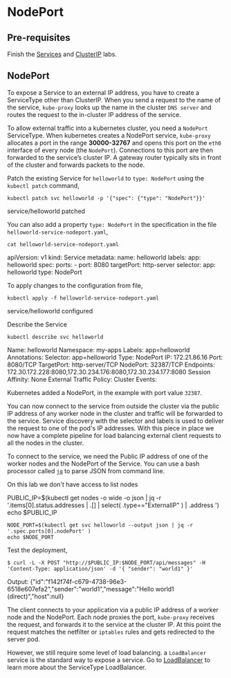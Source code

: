 # NodePort

## Pre-requisites

Finish the [Services](services.md) and [ClusterIP](clusterip.md) labs.

## NodePort

To expose a Service to an external IP address, you have to create a ServiceType other than ClusterIP. When you send a request to the name of the service, `kube-proxy` looks up the name in the cluster `DNS server` and routes the request to the in-cluster IP address of the service. 

To allow external traffic into a kubernetes cluster, you need a `NodePort` ServiceType. When kubernetes creates a NodePort service, `kube-proxy` allocates a port in the range **30000-32767** and opens this port on the `eth0` interface of every node (the `NodePort`). Connections to this port are then forwarded to the service’s cluster IP. A gateway router typically sits in front of the cluster and forwards packets to the node.

Patch the existing Service for `helloworld` to `type: NodePort` using the `kubectl patch` command,

```execute
kubectl patch svc helloworld -p '{"spec": {"type": "NodePort"}}'
```

service/helloworld patched

You can also add a property `type: NodePort` in the specification in the file `helloworld-service-nodeport.yaml`,

```execute
cat helloworld-service-nodeport.yaml
```

  apiVersion: v1
  kind: Service
  metadata:
    name: helloworld
    labels:
      app: helloworld
  spec:
    ports:
    - port: 8080
      targetPort: http-server
    selector:
      app: helloworld
    type: NodePort


To apply changes to the configuration from file,

```execute
kubectl apply -f helloworld-service-nodeport.yaml
```
service/helloworld configured

Describe the Service

```execute
kubectl describe svc helloworld 
```

  Name:                     helloworld
  Namespace:                my-apps
  Labels:                   app=helloworld
  Annotations:              Selector:  app=helloworld
  Type:                     NodePort
  IP:                       172.21.86.16
  Port:                     <unset>  8080/TCP
  TargetPort:               http-server/TCP
  NodePort:                 <unset>  32387/TCP
  Endpoints:                172.30.172.228:8080,172.30.234.176:8080,172.30.234.177:8080
  Session Affinity:         None
  External Traffic Policy:  Cluster
  Events:                   <none>


Kubernetes added a NodePort, in the example with port value `32387`.

You can now connect to the service from outside the cluster via the public IP address of any worker node in the cluster and traffic will be forwarded to the service. Service discovery with the selector and labels is used to deliver the request to one of the pod's IP addresses. With this piece in place we now have a complete pipeline for load balancing external client requests to all the nodes in the cluster.

To connect to the service, we need the Public IP address of one of the worker nodes and the NodePort of the Service. You can use a bash processor called [`jq`](https://stedolan.github.io/jq/) to parse JSON from command line.

On this lab we don't have access to list nodes 

PUBLIC_IP=$(kubectl get nodes -o wide -o json | jq -r '.items[0].status.addresses | .[] | select( .type=="ExternalIP" ) | .address ')
echo $PUBLIC_IP


```execute
NODE_PORT=$(kubectl get svc helloworld --output json | jq -r '.spec.ports[0].nodePort' )
echo $NODE_PORT
```

Test the deployment,

```execute
$ curl -L -X POST "http://$PUBLIC_IP:$NODE_PORT/api/messages" -H 'Content-Type: application/json' -d '{ "sender": "world1" }'
```

Output:
{"id":"f142f74f-c679-4738-96e3-6518e607efa2","sender":"world1","message":"Hello world1 (direct)","host":null}

The client connects to your application via a public IP address of a worker node and the NodePort. Each node proxies the port, `kube-proxy` receives the request, and forwards it to the service at the cluster IP. At this point the request matches the netfilter or `iptables` rules and gets redirected to the server pod. 

However, we still require some level of load balancing. a `LoadBalancer` service is the standard way to expose a service. Go to [LoadBalancer](../../../k8-networking/loadbalancer.md) to learn more about the ServiceType LoadBalancer.
